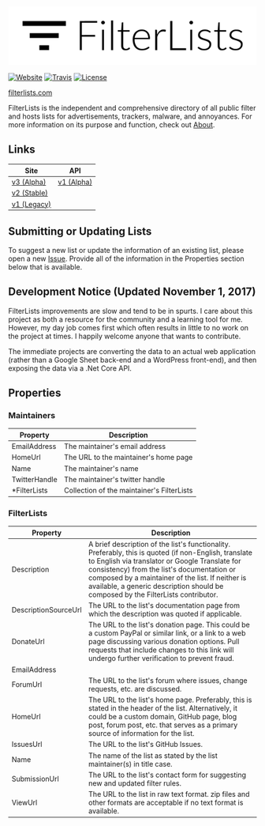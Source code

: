 ![FilterLists](https://github.com/collinbarrett/FilterLists/blob/master/imgs/logo_filterlists.png)

[![Website](https://img.shields.io/website-up-down-green-red/http/shields.io.svg)](https://filterlists.com/)
[![Travis](https://img.shields.io/travis/collinbarrett/FilterLists.svg?label=travis)](https://travis-ci.org/collinbarrett/FilterLists)
[![License](https://img.shields.io/badge/License-GPLv3-blue.svg)](https://github.com/collinbarrett/FilterLists/blob/master/LICENSE)

[filterlists.com](https://filterlists.com)

FilterLists is the independent and comprehensive directory of all public filter and hosts lists for advertisements, trackers, malware, and annoyances. For more information on its purpose and function, check out [About](https://filterlists.com/about/).

## Links
| Site                                        | API                                               |
| ------------------------------------------- | ------------------------------------------------- |
| [v3 (Alpha)](https://beta.filterlists.com/) | [v1 (Alpha)](https://api.filterlists.com/docs) |
| [v2 (Stable)](https://filterlists.com/)     |                                                   |
| [v1 (Legacy)](https://v1.filterlists.com/)  |                                                   |

## Submitting or Updating Lists

To suggest a new list or update the information of an existing list, please open a new [Issue](https://github.com/collinbarrett/FilterLists/issues). Provide all of the information in the Properties section below that is available.

## Development Notice (Updated November 1, 2017)
FilterLists improvements are slow and tend to be in spurts. I care about this project as both a resource for the community and a learning tool for me. However, my day job comes first which often results in little to no work on the project at times. I happily welcome anyone that wants to contribute.

The immediate projects are converting the data to an actual web application (rather than a Google Sheet back-end and a WordPress front-end), and then exposing the data via a .Net Core API.

## Properties

### Maintainers

| Property      | Description                                |
|---------------|--------------------------------------------|
| EmailAddress  | The maintainer's email address             |
| HomeUrl       | The URL to the maintainer's home page      |
| Name          | The maintainer's name                      |
| TwitterHandle | The maintainer's twitter handle            |
| *FilterLists  | Collection of the maintainer's FilterLists |

### FilterLists

| Property             | Description                                                                                                                                                                                                                                                                                                                                    |
|----------------------|------------------------------------------------------------------------------------------------------------------------------------------------------------------------------------------------------------------------------------------------------------------------------------------------------------------------------------------------|
| Description          | A brief description of the list's functionality. Preferably, this is quoted (if non-English, translate to English via translator or Google Translate for consistency) from the list's documentation or composed by a maintainer of the list. If neither is available, a generic description should be composed by the FilterLists contributor. |
| DescriptionSourceUrl | The URL to the list's documentation page from which the description was quoted if applicable.                                                                                                                                                                                                                                                  |
| DonateUrl            | The URL to the list's donation page. This could be a custom PayPal or similar link, or a link to a web page discussing various donation options. Pull requests that include changes to this link will undergo further verification to prevent fraud.                                                                                           |
| EmailAddress         | |
| ForumUrl             | The URL to the list's forum where issues, change requests, etc. are discussed.                                                                                                                                                                                                                                                                 |
| HomeUrl              | The URL to the list's home page. Preferably, this is stated in the header of the list. Alternatively, it could be a custom domain, GitHub page, blog post, forum post, etc. that serves as a primary source of information for the list.                                                                                                       |
| IssuesUrl            | The URL to the list's GitHub Issues.                                                                                                                                                                                                                                                                                                           |
| Name                 | The name of the list as stated by the list maintainer(s) in title case.                                                                                                                                                                                                                                                                        |
| SubmissionUrl        | The URL to the list's contact form for suggesting new and updated filter rules.                                                                                                                                                                                                                                                                |
| ViewUrl              | The URL to the list in raw text format. zip files and other formats are acceptable if no text format is available.                                                                                                                                                                                                                             |